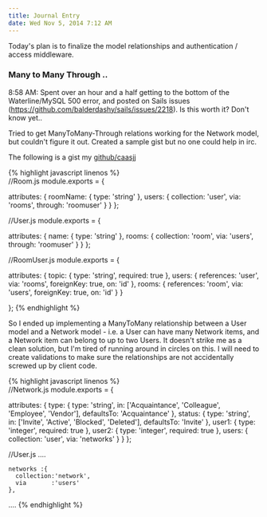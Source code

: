 ```yaml
---
title: Journal Entry
date: Wed Nov 5, 2014 7:12 AM
---
```


Today's plan is to finalize the model relationships and authentication / access middleware.  

### Many to Many Through ..

8:58 AM: Spent over an hour and a half getting to the bottom of the Waterline/MySQL 500 error, and posted on Sails issues (https://github.com/balderdashy/sails/issues/2218).  Is this worth it? Don't know yet..

Tried to get ManyToMany-Through relations working for the Network model, but couldn't figure it out.  Created a sample gist but no one could help in irc.

The following is a gist my [github/caasjj](https://gist.github.com/caasjj/bfc366d693860d02526a) 

{% highlight javascript linenos %}    
//Room.js
module.exports = {
 
  attributes: {
    roomName: {
      type: 'string'
    },
    users: {
      collection: 'user',
      via: 'rooms',
      through: 'roomuser'
    }
  }
};

//User.js
module.exports = {
 
  attributes: {
    name: {
      type: 'string'
    },
    rooms: {
      collection: 'room',
      via: 'users',
      through: 'roomuser'
    }
  }
};

//RoomUser.js
module.exports = {
 
  attributes: {
    topic: {
      type: 'string',
      required: true
    },
    users: {
      references: 'user',
      via: 'rooms',
      foreignKey: true,
      on: 'id'
    },
    rooms: {
      references: 'room',
      via: 'users',
      foreignKey: true,
      on: 'id'
    }
  }
  
};
{% endhighlight %}

So I ended up implementing a ManyToMany relationship between a User model and a Network model - i.e. a User can have many Network items, and a Network item can belong to up to two Users.  It doesn't strike me as a clean solution, but I'm tired of running around in circles on this. I will need to create validations to make sure the relationships are not accidentally screwed up by client code.

{% highlight javascript linenos %}    
//Network.js
module.exports = {

  attributes: {
    type: {
      type: 'string',
      in: ['Acquaintance', 'Colleague', 'Employee', 'Vendor'],
      defaultsTo: 'Acquaintance'
    },
    status: {
      type: 'string',
      in: ['Invite', 'Active', 'Blocked', 'Deleted'],
      defaultsTo: 'Invite'
    },
    user1: {
      type: 'integer',
      required: true
    },
    user2: {
      type: 'integer',
      required: true
    },
    users: {
      collection: 'user',
      via: 'networks'
    }
  }
};

//User.js
....
     
    networks :{
      collection:'network',
      via       :'users'
    },

....
{% endhighlight %}






